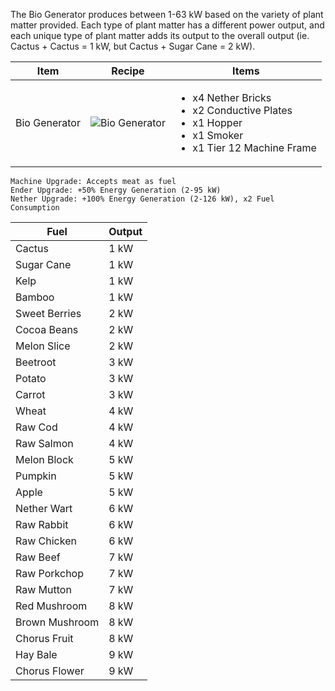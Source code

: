 The Bio Generator produces between 1-63 kW based on the variety of plant matter provided. Each type of plant matter has a different power output, and each unique type of plant matter adds its output to the overall output (ie. Cactus + Cactus = 1 kW, but Cactus + Sugar Cane = 2 kW).

| Item | Recipe | Items |
|------|--------|-------|
| Bio Generator | ![Bio Generator](https://cdn.discordapp.com/attachments/739536694398812230/879393130460352542/bio_generator.png) | <ul><li>x4 Nether Bricks</li><li>x2 Conductive Plates</li><li>x1 Hopper</li><li>x1 Smoker</li><li>x1 Tier 12 Machine Frame</li></ul> |

```
Machine Upgrade: Accepts meat as fuel
Ender Upgrade: +50% Energy Generation (2-95 kW)
Nether Upgrade: +100% Energy Generation (2-126 kW), x2 Fuel Consumption
```

Fuel | Output
-----|-------
Cactus | 1 kW
Sugar Cane | 1 kW
Kelp | 1 kW
Bamboo | 1 kW
Sweet Berries | 2 kW
Cocoa Beans | 2 kW
Melon Slice | 2 kW
Beetroot | 3 kW
Potato | 3 kW
Carrot | 3 kW
Wheat | 4 kW
Raw Cod | 4 kW
Raw Salmon | 4 kW
Melon Block | 5 kW
Pumpkin | 5 kW
Apple | 5 kW
Nether Wart | 6 kW
Raw Rabbit | 6 kW
Raw Chicken | 6 kW
Raw Beef | 7 kW
Raw Porkchop | 7 kW
Raw Mutton | 7 kW
Red Mushroom | 8 kW
Brown Mushroom | 8 kW
Chorus Fruit | 8 kW
Hay Bale | 9 kW
Chorus Flower | 9 kW